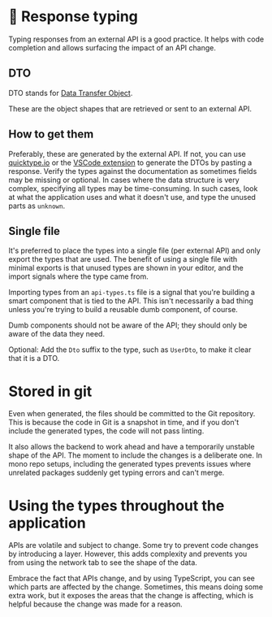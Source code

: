 # 💬 Response typing

Typing responses from an external API is a good practice. It helps with code completion and allows surfacing the impact of an API change.

## DTO

DTO stands for [Data Transfer Object](https://en.wikipedia.org/wiki/Data_transfer_object).

These are the object shapes that are retrieved or sent to an external API.

## How to get them

Preferably, these are generated by the external API. If not, you can use [quicktype.io](https://quicktype.io/) or the [VSCode extension](https://marketplace.visualstudio.com/items?itemName=quicktype.quicktype) to generate the DTOs by pasting a response. Verify the types against the documentation as sometimes fields may be missing or optional. In cases where the data structure is very complex, specifying all types may be time-consuming. In such cases, look at what the application uses and what it doesn't use, and type the unused parts as `unknown`.

## Single file

It's preferred to place the types into a single file (per external API) and only export the types that are used. The benefit of using a single file with minimal exports is that unused types are shown in your editor, and the import signals where the type came from.

Importing types from an `api-types.ts` file is a signal that you're building a smart component that is tied to the API. This isn't necessarily a bad thing unless you're trying to build a reusable dumb component, of course.

Dumb components should not be aware of the API; they should only be aware of the data they need.

Optional: Add the `Dto` suffix to the type, such as `UserDto`, to make it clear that it is a DTO.

# Stored in git

Even when generated, the files should be committed to the Git repository. This is because the code in Git is a snapshot in time, and if you don't include the generated types, the code will not pass linting.

It also allows the backend to work ahead and have a temporarily unstable shape of the API. The moment to include the changes is a deliberate one. In mono repo setups, including the generated types prevents issues where unrelated packages suddenly get typing errors and can't merge.

# Using the types throughout the application

APIs are volatile and subject to change. Some try to prevent code changes by introducing a layer. However, this adds complexity and prevents you from using the network tab to see the shape of the data.

Embrace the fact that APIs change, and by using TypeScript, you can see which parts are affected by the change. Sometimes, this means doing some extra work, but it exposes the areas that the change is affecting, which is helpful because the change was made for a reason.
